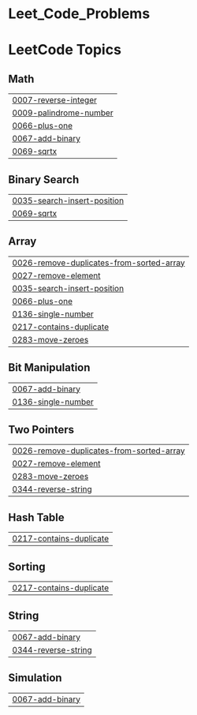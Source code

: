 # Leet_Code_Problems
<!---LeetCode Topics Start-->
# LeetCode Topics
## Math
|  |
| ------- |
| [0007-reverse-integer](https://github.com/saivishnu7989/Leet_Code_Problems/tree/master/0007-reverse-integer) |
| [0009-palindrome-number](https://github.com/saivishnu7989/Leet_Code_Problems/tree/master/0009-palindrome-number) |
| [0066-plus-one](https://github.com/saivishnu7989/Leet_Code_Problems/tree/master/0066-plus-one) |
| [0067-add-binary](https://github.com/saivishnu7989/Leet_Code_Problems/tree/master/0067-add-binary) |
| [0069-sqrtx](https://github.com/saivishnu7989/Leet_Code_Problems/tree/master/0069-sqrtx) |
## Binary Search
|  |
| ------- |
| [0035-search-insert-position](https://github.com/saivishnu7989/Leet_Code_Problems/tree/master/0035-search-insert-position) |
| [0069-sqrtx](https://github.com/saivishnu7989/Leet_Code_Problems/tree/master/0069-sqrtx) |
## Array
|  |
| ------- |
| [0026-remove-duplicates-from-sorted-array](https://github.com/saivishnu7989/Leet_Code_Problems/tree/master/0026-remove-duplicates-from-sorted-array) |
| [0027-remove-element](https://github.com/saivishnu7989/Leet_Code_Problems/tree/master/0027-remove-element) |
| [0035-search-insert-position](https://github.com/saivishnu7989/Leet_Code_Problems/tree/master/0035-search-insert-position) |
| [0066-plus-one](https://github.com/saivishnu7989/Leet_Code_Problems/tree/master/0066-plus-one) |
| [0136-single-number](https://github.com/saivishnu7989/Leet_Code_Problems/tree/master/0136-single-number) |
| [0217-contains-duplicate](https://github.com/saivishnu7989/Leet_Code_Problems/tree/master/0217-contains-duplicate) |
| [0283-move-zeroes](https://github.com/saivishnu7989/Leet_Code_Problems/tree/master/0283-move-zeroes) |
## Bit Manipulation
|  |
| ------- |
| [0067-add-binary](https://github.com/saivishnu7989/Leet_Code_Problems/tree/master/0067-add-binary) |
| [0136-single-number](https://github.com/saivishnu7989/Leet_Code_Problems/tree/master/0136-single-number) |
## Two Pointers
|  |
| ------- |
| [0026-remove-duplicates-from-sorted-array](https://github.com/saivishnu7989/Leet_Code_Problems/tree/master/0026-remove-duplicates-from-sorted-array) |
| [0027-remove-element](https://github.com/saivishnu7989/Leet_Code_Problems/tree/master/0027-remove-element) |
| [0283-move-zeroes](https://github.com/saivishnu7989/Leet_Code_Problems/tree/master/0283-move-zeroes) |
| [0344-reverse-string](https://github.com/saivishnu7989/Leet_Code_Problems/tree/master/0344-reverse-string) |
## Hash Table
|  |
| ------- |
| [0217-contains-duplicate](https://github.com/saivishnu7989/Leet_Code_Problems/tree/master/0217-contains-duplicate) |
## Sorting
|  |
| ------- |
| [0217-contains-duplicate](https://github.com/saivishnu7989/Leet_Code_Problems/tree/master/0217-contains-duplicate) |
## String
|  |
| ------- |
| [0067-add-binary](https://github.com/saivishnu7989/Leet_Code_Problems/tree/master/0067-add-binary) |
| [0344-reverse-string](https://github.com/saivishnu7989/Leet_Code_Problems/tree/master/0344-reverse-string) |
## Simulation
|  |
| ------- |
| [0067-add-binary](https://github.com/saivishnu7989/Leet_Code_Problems/tree/master/0067-add-binary) |
<!---LeetCode Topics End-->
